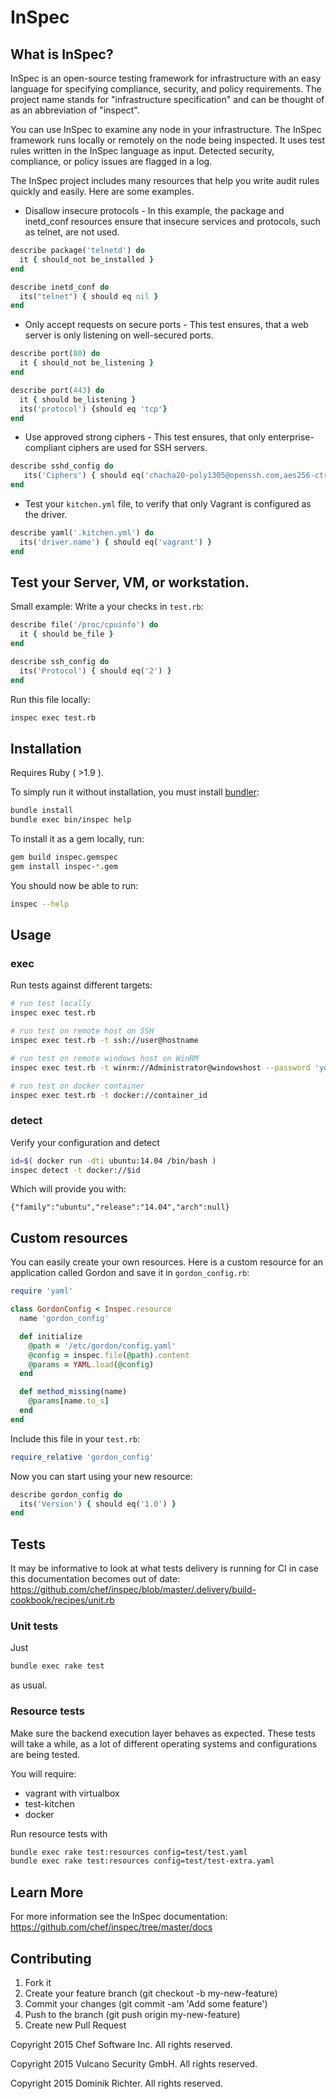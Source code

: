 # InSpec

## What is InSpec?

InSpec is an open-source testing framework for infrastructure with an easy language for specifying compliance, security, and policy requirements. The project name stands for "infrastructure specification" and can be thought of as an abbreviation of "inspect".

You can use InSpec to examine any node in your infrastructure. The InSpec framework runs locally or remotely on the node being inspected. It uses test rules written in the InSpec language as input. Detected security, compliance, or policy issues are flagged in a log.

The InSpec project includes many resources that help you write audit rules quickly and easily. Here are some examples.

 * Disallow insecure protocols - In this example, the package and inetd_conf resources ensure that insecure services and protocols, such as telnet, are not used.

```ruby
describe package('telnetd') do
  it { should_not be_installed }
end

describe inetd_conf do
  its("telnet") { should eq nil }
end
```

 * Only accept requests on secure ports - This test ensures, that a web server is only listening on well-secured ports.

```ruby
describe port(80) do
  it { should_not be_listening }
end

describe port(443) do
  it { should be_listening }
  its('protocol') {should eq 'tcp'}
end
```

 * Use approved strong ciphers - This test ensures, that only enterprise-compliant ciphers are used for SSH servers.

```ruby
describe sshd_config do
   its('Ciphers') { should eq('chacha20-poly1305@openssh.com,aes256-ctr,aes192-ctr,aes128-ctr') }
end
```

 * Test your `kitchen.yml` file, to verify that only Vagrant is configured as the driver.

```ruby
describe yaml('.kitchen.yml') do
  its('driver.name') { should eq('vagrant') }
end
```

## Test your Server, VM, or workstation.

Small example: Write a your checks in `test.rb`:

```ruby
describe file('/proc/cpuinfo') do
  it { should be_file }
end

describe ssh_config do
  its('Protocol') { should eq('2') }
end
```

Run this file locally:

```bash
inspec exec test.rb
```

## Installation

Requires Ruby ( >1.9 ).

To simply run it without installation, you must install [bundler](http://bundler.io/):

```bash
bundle install
bundle exec bin/inspec help
```

To install it as a gem locally, run:

```bash
gem build inspec.gemspec
gem install inspec-*.gem
```

You should now be able to run:

```bash
inspec --help
```

## Usage

### exec

Run tests against different targets:

```bash
# run test locally
inspec exec test.rb

# run test on remote host on SSH
inspec exec test.rb -t ssh://user@hostname

# run test on remote windows host on WinRM
inspec exec test.rb -t winrm://Administrator@windowshost --password 'your-password'

# run test on docker container
inspec exec test.rb -t docker://container_id
```

### detect

Verify your configuration and detect

```bash
id=$( docker run -dti ubuntu:14.04 /bin/bash )
inspec detect -t docker://$id
```

Which will provide you with:

```
{"family":"ubuntu","release":"14.04","arch":null}
```

## Custom resources

You can easily create your own resources. Here is a custom resource for an
application called Gordon and save it in `gordon_config.rb`:

```ruby
require 'yaml'

class GordonConfig < Inspec.resource
  name 'gordon_config'

  def initialize
    @path = '/etc/gordon/config.yaml'
    @config = inspec.file(@path).content
    @params = YAML.load(@config)
  end

  def method_missing(name)
    @params[name.to_s]
  end
end
```

Include this file in your `test.rb`:

```ruby
require_relative 'gordon_config'
```

Now you can start using your new resource:

```ruby
describe gordon_config do
  its('Version') { should eq('1.0') }
end
```

## Tests

It may be informative to look at what tests delivery is running for CI in case this documentation becomes out of date:
https://github.com/chef/inspec/blob/master/.delivery/build-cookbook/recipes/unit.rb

### Unit tests

Just
```bash
bundle exec rake test
```
as usual.

### Resource tests

Make sure the backend execution layer behaves as expected.
These tests will take a while, as a lot of different operating systems and configurations
are being tested.

You will require:

* vagrant with virtualbox
* test-kitchen
* docker

Run resource tests with

```bash
bundle exec rake test:resources config=test/test.yaml
bundle exec rake test:resources config=test/test-extra.yaml
```

## Learn More

For more information see the InSpec documentation: https://github.com/chef/inspec/tree/master/docs

## Contributing

1. Fork it
1. Create your feature branch (git checkout -b my-new-feature)
1. Commit your changes (git commit -am 'Add some feature')
1. Push to the branch (git push origin my-new-feature)
1. Create new Pull Request


Copyright 2015 Chef Software Inc. All rights reserved.

Copyright 2015 Vulcano Security GmbH. All rights reserved.

Copyright 2015 Dominik Richter. All rights reserved.
